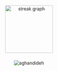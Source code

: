 ###

<div align="center">
  <img src="https://streak-stats.demolab.com?user=neymar-coder&locale=en&mode=daily&theme=codeSTACKr&hide_border=true&border_radius=5&order=3" height="150" alt="streak graph"  />
  <!--<img src="https://github-readme-stats.vercel.app/api?username=neymar-coder&hide_title=false&hide_rank=false&show_icons=true&include_all_commits=true&count_private=true&disable_animations=false&theme=codeSTACKr&locale=en&hide_border=false&order=1" height="150" alt="stats graph"  />-->
</div>

###

<div align="center">
<img align="center" src="http://github-profile-summary-cards.vercel.app/api/cards/profile-details?username=neymar-coder&theme=github_dark" alt="aghandideh" />
</div>

###
